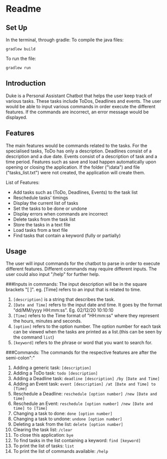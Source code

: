 # Readme

## Set Up
In the terminal, through gradle:
To compile the java files:

`gradlew build` 

To run the file:

`gradlew run`

## Introduction
 Duke is a Personal Assistant Chatbot that helps the user keep track of various tasks. These tasks include ToDos, Deadlines and events.
 The user would be able to input various commands in order execute the different features. If the commands are incorrect, an error message would be displayed.
 
## Features 
The main features would be commands related to the tasks. For the specialised tasks, ToDo has only a description.
Deadlines consist of a description and a due date. Events consist of a description of task and a time period. Features such as save and load happen automatically upon opening or closing the application.
If the folder ("\data") and file ("tasks_list.txt") were not created, the application will create them.

List of Features:
* Add tasks such as (ToDo, Deadlines, Events) to the task list
* Reschedule tasks' timings
* Display the current list of tasks
* Set the tasks to be done or undone
* Display errors when commands are incorrect
* Delete tasks from the task list
* Store the tasks in a text file
* Load tasks from a text file
* Find tasks that contain a keyword (fully or partially)


## Usage
The user will input commands for the chatbot to parse in order to execute different features. 
Different commands may require different inputs. The user could also input "/help" for further help.

###Inputs in commands:
The input description will be in the square brackets "[ ]".
eg. [Time] refers to an input that is related to time.

1. `[description]` is a string that describes the task.
2. `[Date and Time]` refers to the input date and time. It goes by the format "dd/MM/yyyy HH:mm:ss". Eg. 02/12/20 10:10:10
3. `[Time]` refers to the Time format of "HH:mm:ss" where they represent the hours, minutes and seconds.
4. `[option]` refers to the option number. The option number for each task can be viewed when the tasks are printed
 as a list.(this can be seen by the command `list`)
5. `[keyword]` refers to the phrase or word that you want to search for.

###Commands:
The commands for the respective features are after the semi-colon":"

1. Adding a generic task: `[description]`
2. Adding a ToDo task: `todo [description]`
3. Adding a Deadline task: `deadline [description] /by [Date and Time]`
4. Adding an Event task: `event [description] /at [Date and Time] to [Time]`
5. Reschedule a Deadline: `reschedule [option number] /new [Date and time]`
6. Reschedule an Event: `reschedule [option number] /new [Date and time] to [Time]`
7. Changing a task to done: `done [option number]`
8. Changing a task to undone: `undone [option number]`
9. Deleting a task from the list: `delete [option number]`
10. Clearing the task list: `/clear`
11. To close this application: `bye`
12. To find tasks in the list containing a keyword: `find [keyword]`
13. To print the list of tasks: `list`
14. To print the list of commands available: `/help`


